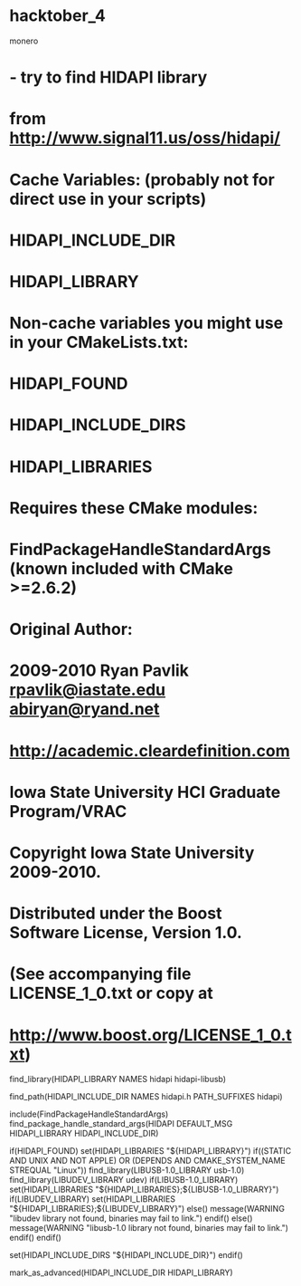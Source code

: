 # hacktober_4
monero
# - try to find HIDAPI library
# from http://www.signal11.us/oss/hidapi/
#
# Cache Variables: (probably not for direct use in your scripts)
#  HIDAPI_INCLUDE_DIR
#  HIDAPI_LIBRARY
#
# Non-cache variables you might use in your CMakeLists.txt:
#  HIDAPI_FOUND
#  HIDAPI_INCLUDE_DIRS
#  HIDAPI_LIBRARIES
#
# Requires these CMake modules:
#  FindPackageHandleStandardArgs (known included with CMake >=2.6.2)
#
# Original Author:
# 2009-2010 Ryan Pavlik <rpavlik@iastate.edu> <abiryan@ryand.net>
# http://academic.cleardefinition.com
# Iowa State University HCI Graduate Program/VRAC
#
# Copyright Iowa State University 2009-2010.
# Distributed under the Boost Software License, Version 1.0.
# (See accompanying file LICENSE_1_0.txt or copy at
# http://www.boost.org/LICENSE_1_0.txt)

find_library(HIDAPI_LIBRARY
  NAMES hidapi hidapi-libusb)

find_path(HIDAPI_INCLUDE_DIR
  NAMES hidapi.h
  PATH_SUFFIXES
  hidapi)

include(FindPackageHandleStandardArgs)
find_package_handle_standard_args(HIDAPI
  DEFAULT_MSG
  HIDAPI_LIBRARY
  HIDAPI_INCLUDE_DIR)

if(HIDAPI_FOUND)
  set(HIDAPI_LIBRARIES "${HIDAPI_LIBRARY}")
  if((STATIC AND UNIX AND NOT APPLE) OR (DEPENDS AND CMAKE_SYSTEM_NAME STREQUAL "Linux"))
    find_library(LIBUSB-1.0_LIBRARY usb-1.0)
    find_library(LIBUDEV_LIBRARY udev)
    if(LIBUSB-1.0_LIBRARY)
      set(HIDAPI_LIBRARIES "${HIDAPI_LIBRARIES};${LIBUSB-1.0_LIBRARY}")
      if(LIBUDEV_LIBRARY)
        set(HIDAPI_LIBRARIES "${HIDAPI_LIBRARIES};${LIBUDEV_LIBRARY}")
      else()
        message(WARNING "libudev library not found, binaries may fail to link.")
      endif()
    else()
      message(WARNING "libusb-1.0 library not found, binaries may fail to link.")
    endif()
  endif()

  set(HIDAPI_INCLUDE_DIRS "${HIDAPI_INCLUDE_DIR}")
endif()

mark_as_advanced(HIDAPI_INCLUDE_DIR HIDAPI_LIBRARY)

